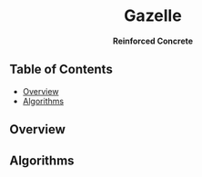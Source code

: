 <div align="center">
  <h1>Gazelle</h1>
  <p>
    <strong>Reinforced Concrete</strong>
  </p>
</div>

## Table of Contents

- [Overview](#overview)
- [Algorithms](#algorithms)

## Overview



## Algorithms